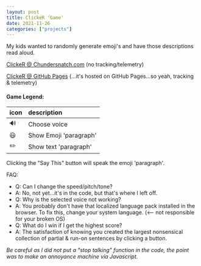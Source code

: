 ```yaml
---
layout: post
title: ClickeR 'Game'
date: 2021-11-26
categories: ["projects"]
---
```

My kids wanted to randomly generate emoji's and have those descriptions read aloud.

<a href="https://chundersnatch.com/html/clicker.html" rel="noopener">ClickeR @ Chundersnatch.com</a>
(no tracking/telemetry)

<a href="http://raystanz.uk/chundersnatch_jekyll/" rel="noopener">ClickeR @ GitHub Pages</a>
(...it's hosted on GitHub Pages...so yeah, tracking & telemetry)

#### Game Legend:

| icon | description |
| :--- | :--- |
| 🔊 | Choose voice |
| 😃 | Show Emoji 'paragraph' |
| ✏️ | Show text 'paragraph' |

Clicking the "Say This" button will speak the emoji 'paragraph'.

FAQ:
 - Q: Can I change the speed/pitch/tone?
 - A: No, not yet...it's in the code, but that's where I left off.
 - Q: Why is the selected voice not working?
 - A: You probably don't have that localized language pack installed in the browser. To fix this, change your system language. (<-- not responsible for your broken OS)
 - Q: What do I win if I get the highest score?
 - A: The satisfaction of knowing you created the largest nonsensical collection of partial & run-on sentences by clicking a button.


*Be careful as I did not put a "stop talking" function in the code,
the point was to make an annoyance machine via Javascript.*